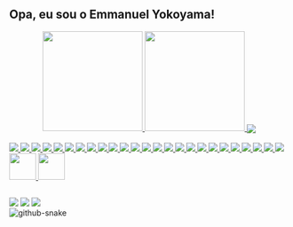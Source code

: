 ## Opa, eu sou o Emmanuel Yokoyama!
<div align="center">
  <a href="https://github.com/EmmanuelJYokoyama">
  <img height="180em" src="https://github-readme-stats.vercel.app/api?username=EmmanuelJYokoyama&show_icons=true&theme=dracula&include_all_commits=true&count_private=true"/>
  <img height="180em" src="https://github-readme-stats.vercel.app/api/top-langs/?username=EmmanuelJYokoyama&layout=compact&langs_count=7&theme=dracula"/>
  <img align="center" src="https://github-readme-streak-stats.herokuapp.com/?user=RafaMatesco&theme=dark">
</div>
<div style="display: inline_block"><br>
            <img src="https://skillicons.dev/icons?i=php" />
            <img src="https://skillicons.dev/icons?i=js" />
            <img src="https://skillicons.dev/icons?i=nodejs" />
            <img src="https://skillicons.dev/icons?i=kotlin" />
            <img src="https://skillicons.dev/icons?i=python" />
            <img src="https://skillicons.dev/icons?i=docker" />
            <img src="https://skillicons.dev/icons?i=cs" />
            <img src="https://skillicons.dev/icons?i=laravel" />
            <img src="https://skillicons.dev/icons?i=aws" />
            <img src="https://skillicons.dev/icons?i=flask" />
            <img src="https://skillicons.dev/icons?i=ts" />
            <img src="https://skillicons.dev/icons?i=mysql" />
            <img src="https://skillicons.dev/icons?i=mongodb" />
            <img src="https://skillicons.dev/icons?i=git" />
            <img src="https://skillicons.dev/icons?i=c" />
            <img src="https://skillicons.dev/icons?i=dotnet" />
            <img src="https://skillicons.dev/icons?i=sqlite" />
            <img src="https://skillicons.dev/icons?i=rails" />
            <img src="https://skillicons.dev/icons?i=tailwind" />
            <img src="https://skillicons.dev/icons?i=css" />
            <img src="https://skillicons.dev/icons?i=html" />
            <img src="https://skillicons.dev/icons?i=postman" />
            <img src="https://skillicons.dev/icons?i=java" />
            <img src="https://skillicons.dev/icons?i=figma" />
            <img src="https://skillicons.dev/icons?i=spring" />
            <img height="48" width="48" id="n8n" src="https://avatars.githubusercontent.com/u/45487711?s=48&v=4" />
            <img height="48" width="48" src='https://cdn.jsdelivr.net/gh/devicons/devicon@latest/icons/jira/jira-original.svg'>

</div>
  
  ##
 
<div> 
  <a href="https://www.instagram.com/emmanuel.yokoyama/" target="_blank"><img src="https://img.shields.io/badge/-Instagram-%23E4405F?style=for-the-badge&logo=instagram&logoColor=white" target="_blank"></a>
  <a href = "mailto:emmanuelnoronha3@gmail.com"><img src="https://img.shields.io/badge/-Gmail-%23333?style=for-the-badge&logo=gmail&logoColor=white" target="_blank"></a>
  <a href="https://www.linkedin.com/in/emmanuelyokoyama/" target="_blank"><img src="https://img.shields.io/badge/-LinkedIn-%230077B5?style=for-the-badge&logo=linkedin&logoColor=white" target="_blank"></a> 
 
  <br>
<picture>
  <source media="(prefers-color-scheme: dark)" srcset="https://github.com/vic1707/vic1707/blob/output/github-snake-dark.svg">
  <source media="(prefers-color-scheme: light)" srcset="https://github.com/vic1707/vic1707/blob/output/github-snake.svg">
  <img alt="github-snake" src="https://github.com/vic1707/vic1707/blob/output/github-snake.svg">
</picture>
<br>
 
</div>
